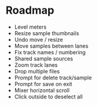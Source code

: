 # Roadmap

- Level meters
- Resize sample thumbnails
- Undo move / resize
- Move samples between lanes
- Fix track names / numbering
- Shared sample sources
- Zoom track lanes
- Drop multiple files
- Prompt for delete track/sample
- Prompt for save on exit
- Mixer horizontal scroll
- Click outside to deselect all
